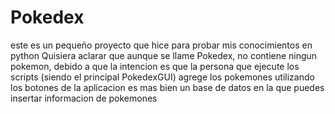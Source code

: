 # Pokedex
este es un pequeño proyecto que hice para probar mis conocimientos en  python
Quisiera aclarar que aunque se llame Pokedex, no contiene ningun pokemon, debido a que la intencion
es que la persona que ejecute los scripts (siendo el principal PokedexGUI) agrege los pokemones utilizando
los botones de la aplicacion es mas bien un base de datos en la que puedes insertar informacion de pokemones
